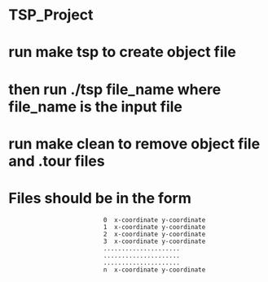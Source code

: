 # TSP_Project
# run make tsp to create object file
# then run ./tsp file_name where file_name is the input file
# run make clean to remove object file and .tour files

# Files should be in the form 
                              0  x-coordinate y-coordinate
                              1  x-coordinate y-coordinate
                              2  x-coordinate y-coordinate
                              3  x-coordinate y-coordinate
                              .....................
                              .....................
                              .....................
                              n  x-coordinate y-coordinate
